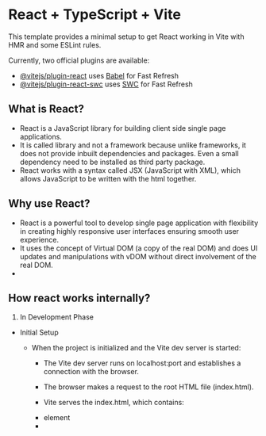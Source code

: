 # React + TypeScript + Vite

This template provides a minimal setup to get React working in Vite with HMR and some ESLint rules.

Currently, two official plugins are available:

- [@vitejs/plugin-react](https://github.com/vitejs/vite-plugin-react/blob/main/packages/plugin-react) uses [Babel](https://babeljs.io/) for Fast Refresh
- [@vitejs/plugin-react-swc](https://github.com/vitejs/vite-plugin-react/blob/main/packages/plugin-react-swc) uses [SWC](https://swc.rs/) for Fast Refresh

## What is React?

- React is a JavaScript library for building client side single page applications.
- It is called library and not a framework because unlike frameworks, it does not provide inbuilt dependencies and packages. Even a small dependency need to be installed as third party package.
- React works with a syntax called JSX (JavaScript with XML), which allows JavaScript to be written with the html together.

## Why use React?

- React is a powerful tool to develop single page application with flexibility in creating highly responsive user interfaces ensuring smooth user experience.
- It uses the concept of Virtual DOM (a copy of the real DOM) and does UI updates and manipulations with vDOM without direct involvement of the real DOM.
-

## How react works internally?

1. In Development Phase

- Initial Setup

  - When the project is initialized and the Vite dev server is started:

    - The Vite dev server runs on localhost:port and establishes a connection with the browser.

    - The browser makes a request to the root HTML file (index.html).

    - Vite serves the index.html, which contains:

    - <div id="root"></div> element

    - <script type="module" src="/src/main.tsx"> tag

- Module Loading Begins

  - The browser detects the main.tsx module and requests it from Vite.

  - Vite uses esbuild to transpile main.tsx to JavaScript and sends the result to the browser.

  - The browser executes ReactDOM.createRoot(document.getElementById("root")).render(<App />) and creates a real DOM tree with the #root element.

  - The browser sees the App.tsx import inside main.tsx and requests it.

  - Vite transpiles App.tsx and sends the result to the browser.

- Import Handling (Code Splitting vs No Code Splitting)

  - Inside App.tsx, there are multiple module imports.

  - If code splitting is not used:
  - The browser eagerly requests all imported modules in parallel.

  - Vite transpiles all requested modules concurrently.

  - Vite responds with each transpiled module as soon as it's ready, based on the request pathname.

  - If code splitting is used:
  - The browser only requests modules relevant to the current route/pathname.

  - Vite transpiles and serves only those requested modules.

- Module Caching

  - Vite uses internal caching:

  - If a transpiled module isn't immediately used (due to route mismatch), it’s cached.

  - When a route matches later, Vite serves it from the cache without retranspiling.

- Rendering and Reconciliation

  - Once JS modules are loaded:
  - React builds the virtual DOM (vDOM) based on the current pathname using React Router.

  - For the first load, React reconciles the vDOM with the existing real DOM (i.e., the #root div).

  - The DOM is updated to reflect the initial UI.

- When Code Updates (HMR)

  - When code changes during development:

    - Vite only transpiles the changed module.

    - The transpiled JS is pushed to the browser using Hot Module Replacement (HMR).

    - React’s HMR runtime swaps the old module with the new one in memory.

    - React re-renders and reconciles, and the DOM is updated accordingly.

- When State Updates

  - When a state change occurs:

    - React creates a new vDOM and diffs it with the previous one.

    - Only the changed parts are applied to the real DOM (UI is updated efficiently).

- When Pathname Changes

  - On route (pathname) change:

    - The old component is removed from the DOM.

    - New modules are requested (depending on whether they are already cached or not).

    - Vite transpiles and feeds the modules (if needed).

    - React creates a new vDOM and reconciles with the real DOM to update the UI.

                                                   ┌────────────────────────┐
                                                   │ Project Initialization │
                                                   └────────────┬───────────┘
                                                                ↓
                                                   ┌─────────────────────────────────────────────┐
                                                   │ Vite Dev Server starts (localhost:port)     │
                                                   └────────────┬────────────────────────────────┘
                                                                ↓
                                                   ┌─────────────────────────────────────────────┐
                                                   │ Browser requests index.html                 │
                                                   └────────────┬────────────────────────────────┘
                                                                ↓
                                                   ┌─────────────────────────────────────────────┐
                                                   │ index.html served → main.tsx script found   │
                                                   └────────────┬────────────────────────────────┘
                                                                ↓
                                                   ┌─────────────────────────────────────────────┐
                                                   │ main.tsx requested → Vite transpiles it     │
                                                   └────────────┬────────────────────────────────┘
                                                                ↓
                                                   ┌─────────────────────────────────────────────┐
                                                   │ ReactDOM.createRoot().render(<App />)       │
                                                   └────────────┬────────────────────────────────┘
                                                                ↓
                                                   ┌─────────────────────────────────────────────┐
                                                   │ App.tsx requested → Vite transpiles it │
                                                   └────────────┬────────────────────────────────┘
                                                                ↓
                                                   ┌─────────────────────────────────────────────┐
                                                   │ App.tsx imports multiple modules            │
                                                   └────────────┬────────────────────────────────┘
                                                                ↓
                                                   ┌────────────────────────────────────────────────────────────────────┐
                                                   │ If code splitting is NOT used:                                     │
                                                   │ - Browser requests all modules in parallel                         │
                                                   │ - Vite transpiles concurrently and serves on-demand                │
                                                   └────────────────────────────────────────────────────────────────────┘
                                                   ┌────┴────────────────────────────────────────────────────────────────┐
                                                   │ If code splitting is used:                                          │
                                                   │ - Browser only requests route-specific module                       │
                                                   │ - Vite transpiles & serves only what's needed                       │
                                                   └────────────────────────────────────────────────────────────────────-┘
                                                                 ↓
                                                   ┌─────────────────────────────────────────────┐
                                                   │ Browser loads JS modules → React builds vDOM│
                                                   └────────────┬────────────────────────────────┘
                                                                ↓
                                                   ┌─────────────────────────────────────────────┐
                                                   │ React reconciles vDOM with real DOM         │
                                                   └────────────┬────────────────────────────────┘
                                                                ↓
                                                   ┌─────────────────────────────────────────────┐
                                                   │ UI is rendered                              │
                                                   └────────────┬────────────────────────────────┘
                                                                ↓
                                                   ┌────────────┐ ┌──────────────┐ ┌─────────────────┐
                                                   │ Code Change│ │ State Change │ │ Pathname Change │
                                                   ├────────────┤ ├──────────────┤ ├─────────────────┤
                                                   │ Vite HMR   │ │ New vDOM     │ │ Load new module │
                                                   │ Transpiles │ │ Diff & patch │ │ Transpile/cache │
                                                   │ Hot Reload │ │ UI updates   │ │ New vDOM → UI   │
                                                   └────────────┘ └──────────────┘ └─────────────────┘

## Expanding the ESLint configuration

If you are developing a production application, we recommend updating the configuration to enable type-aware lint rules:

```js
export default tseslint.config([
  globalIgnores(["dist"]),
  {
    files: ["**/*.{ts,tsx}"],
    extends: [
      // Other configs...

      // Remove tseslint.configs.recommended and replace with this
      ...tseslint.configs.recommendedTypeChecked,
      // Alternatively, use this for stricter rules
      ...tseslint.configs.strictTypeChecked,
      // Optionally, add this for stylistic rules
      ...tseslint.configs.stylisticTypeChecked,

      // Other configs...
    ],
    languageOptions: {
      parserOptions: {
        project: ["./tsconfig.node.json", "./tsconfig.app.json"],
        tsconfigRootDir: import.meta.dirname,
      },
      // other options...
    },
  },
]);
```

You can also install [eslint-plugin-react-x](https://github.com/Rel1cx/eslint-react/tree/main/packages/plugins/eslint-plugin-react-x) and [eslint-plugin-react-dom](https://github.com/Rel1cx/eslint-react/tree/main/packages/plugins/eslint-plugin-react-dom) for React-specific lint rules:

```js
// eslint.config.js
import reactX from "eslint-plugin-react-x";
import reactDom from "eslint-plugin-react-dom";

export default tseslint.config([
  globalIgnores(["dist"]),
  {
    files: ["**/*.{ts,tsx}"],
    extends: [
      // Other configs...
      // Enable lint rules for React
      reactX.configs["recommended-typescript"],
      // Enable lint rules for React DOM
      reactDom.configs.recommended,
    ],
    languageOptions: {
      parserOptions: {
        project: ["./tsconfig.node.json", "./tsconfig.app.json"],
        tsconfigRootDir: import.meta.dirname,
      },
      // other options...
    },
  },
]);
```
